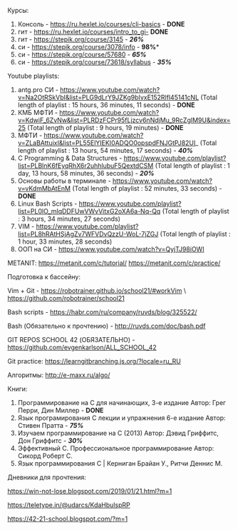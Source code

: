Курсы:
1) Консоль - https://ru.hexlet.io/courses/cli-basics - **********DONE**********
2) гит - https://ru.hexlet.io/courses/intro_to_gi- **********DONE**********
3) гит - https://stepik.org/course/3145 - ***26%***
4) си - https://stepik.org/course/3078/info - ******98%*******
5) си - https://stepik.org/course/57680 - ***65%***
6) си - https://stepik.org/course/73618/syllabus - ***35%***

Youtube playlists:
1) antg.pro СИ - https://www.youtube.com/watch?v=Na2OtRSkVbI&list=PLG9dLrY9JZKg9bIvxE152Rlfl45141cNL
(Total length of playlist : 15 hours, 36 minutes, 11 seconds)  - **********DONE**********
2) КМБ МФТИ - https://www.youtube.com/watch?v=KdwiF_6ZvNw&list=PLRDzFCPr95fLjzcv6nNdjMu_9RcZgIM9U&index=25
(Total length of playlist : 9 hours, 19 minutes)  -  **********DONE**********
3) МФТИ - https://www.youtube.com/watch?v=ZLaBAttuixI&list=PL55ElYIEKI0ADQO0opspdFNJGtPJ82UI_
(Total length of playlist : 13 hours, 54 minutes, 17 seconds) - ***40%***
4) C Programming & Data Structures - https://www.youtube.com/playlist?list=PLBlnK6fEyqRhX6r2uhhlubuF5QextdCSM
(Total length of playlist : 1 day, 13 hours, 58 minutes, 36 seconds) - ***20%***
5) Основы работы в терминале - https://www.youtube.com/watch?v=vKdmMbAtEnM
(Total length of playlist : 52 minutes, 33 seconds) - **********DONE**********
6) Linux Bash Scripts - https://www.youtube.com/playlist?list=PL0lO_mIqDDFUwVWvVitxG2oXA6a-Nq-Qq
(Total length of playlist : 3 hours, 34 minutes, 27 seconds)
7) VIM - https://www.youtube.com/playlist?list=PL8hRAtHSjAgZv7WFVDvQzzU-WoL-7jZGJ
(Total length of playlist : 1 hour, 33 minutes, 28 seconds)
8) ООП на СИ - https://www.youtube.com/watch?v=QyjTJ98iOWI

METANIT:
https://metanit.com/c/tutorial/
https://metanit.com/c/practice/

Подготовка к бассейну:

Vim + Git - https://robotrainer.github.io/school21/#workVim  \\ https://github.com/robotrainer/school21

Bash scripts - https://habr.com/ru/company/ruvds/blog/325522/

Bash (Обязательно к прочтению) - http://ruvds.com/doc/bash.pdf

GIT REPOS SCHOOL 42 (ОБЯЗАТЕЛЬНО) - https://github.com/evgenkarlson/ALL_SCHOOL_42


Git practice: https://learngitbranching.js.org/?locale=ru_RU

Алгоритмы: http://e-maxx.ru/algo/

Книги:
1) Программирование на C для начинающих, 3-е издание Автор: Грег Перри, Дин Миллер - **********DONE**********
2) Язык програмирования С лекции и упражнения 6-е издание Автор: Стивен Пратта - ***75%***
3) Изучаем программирование на C (2013) Автор: Дэвид Гриффитс, Дон Гриффитс - ***30%***
4) Эффективный C. Профессиональное программирование Автор: Сикорд Роберт С.
5) Язык программирования C | Керниган Брайан У., Ритчи Деннис М.

Дневники для прочтения:

https://win-not-lose.blogspot.com/2019/01/21.html?m=1

https://teletype.in/@udarcs/KdaHbulspRP

https://42-21-school.blogspot.com/?m=1
